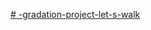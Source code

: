 [# -gradation-project-let-s-walk](https://github.com/HagerAmerUI/Graduation-project/blob/main/README.md?plain=1)
